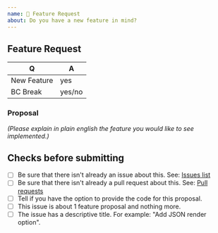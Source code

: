 ```yaml
---
name: 🎉 Feature Request
about: Do you have a new feature in mind?
---
```


## Feature Request

|    Q        |   A
|------------ | ------
| New Feature | yes
| BC Break    | yes/no


### Proposal

_(Please explain in plain english the feature you would like to see implemented.)_

## Checks before submitting

* [ ] Be sure that there isn't already an issue about this. See: [Issues list](https://github.com/bakame-php/aide/issues)
* [ ] Be sure that there isn't already a pull request about this. See: [Pull requests](https://github.com/bakame-php/aide/pulls)
* [ ] Tell if you have the option to provide the code for this proposal.
* [ ] This issue is about 1 feature proposal and nothing more.
* [ ] The issue has a descriptive title. For example: "Add JSON render option".
